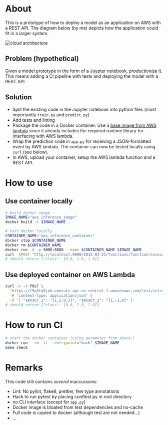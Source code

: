 # About

This is a prototype of how to deploy a model as an application on AWS with a REST API. The diagram below (by me) depicts how the application could fit in a larger system.

![cloud architecture](cloud_architecture.png)

## Problem (hypothetical)

Given a model prototype in the form of a Juypter notebook, _productionize_ it. This means adding a CI pipeline with tests and deploying the model with a REST API.

## Solution

- Split the existing code in the Jupyter notebook into python files (most importantly `train.py` and `predict.py`)
- Add tests and linting
- Package the code in a Docker container. Use a [base image from AWS lambda](https://docs.aws.amazon.com/lambda/latest/dg/runtimes-images.html#runtimes-images-lp) since it already includes the required runtime library for interfacing with AWS lambda.
- Wrap the prediction code in `app.py` for receiving a JSON-formatted event by AWS lambda. The container can now be tested locally using `curl` (see below).
- In AWS, upload your container, setup the AWS lambda function and a REST API.

# How to use

## Use container locally

```bash
# build docker image
IMAGE_NAME="aws_inference_image"
docker build -t $IMAGE_NAME .

# test docker locally
CONTAINER_NAME="aws_inference_container"
docker stop $CONTAINER_NAME
docker rm $CONTAINER_NAME
docker run -d -p 9000:8080 --name $CONTAINER_NAME $IMAGE_NAME
curl -XPOST "http://localhost:9000/2015-03-31/functions/function/invocations" -d '{ "sensor_1": "[1,2.0,3]", "sensor_2": "[1,-1,0]" }'
# should return {"class": [0.0, 1.0, 1.0]}
```

## Use deployed container on AWS Lambda

```bash
curl -v -X POST \
  'https://l5q3tq5jxk.execute-api.eu-central-1.amazonaws.com/test/zeiss_cg' \
  -H 'content-type: application/json' \
  -d '{ "sensor_1": "[1,2.0,3]", "sensor_2": "[1,-1,0]" }'
# should return {"class": [0.0, 1.0, 1.0]}
```

# How to run CI

```bash
# start the docker container (using parameter from above!)
docker run --rm -it --entrypoint="bash" $IMAGE_NAME
make check
```

# Remarks

This code still contains _several_ inaccuracies:

- Lint: No pylint, flake8, prettier, few type annotations
- Hack to run pytest by placing conftest.py in root directory
- no CLI interface (except for `app.py`)
- Docker image is bloated from test dependencies and no-cache
- Full code is copied to docker (although test are not needed...)
- ...
